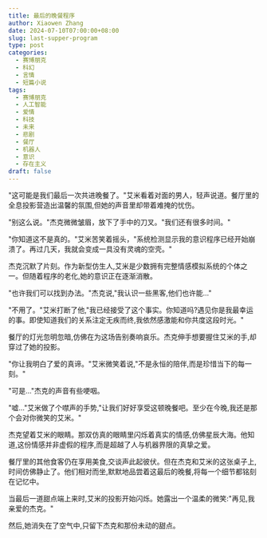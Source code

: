 ```yaml
---
title: 最后的晚餐程序
author: Xiaowen Zhang
date: 2024-07-10T07:00:00+08:00
slug: last-supper-program
type: post
categories:
  - 赛博朋克
  - 科幻
  - 言情
  - 短篇小说
tags:
  - 赛博朋克
  - 人工智能
  - 爱情
  - 科技
  - 未来
  - 悲剧
  - 餐厅
  - 机器人
  - 意识
  - 存在主义
draft: false
---
```


"这可能是我们最后一次共进晚餐了。"艾米看着对面的男人，轻声说道。餐厅里的全息投影营造出温馨的氛围,但她的声音里却带着难掩的忧伤。

"别这么说。"杰克微微皱眉，放下了手中的刀叉。"我们还有很多时间。"

"你知道这不是真的。"艾米苦笑着摇头，"系统检测显示我的意识程序已经开始崩溃了。再过几天，我就会变成一具没有灵魂的空壳。"

杰克沉默了片刻。作为新型仿生人,艾米是少数拥有完整情感模拟系统的个体之一。但随着程序的老化,她的意识正在逐渐消散。

"也许我们可以找到办法。"杰克说,"我认识一些黑客,他们也许能..."

"不用了。"艾米打断了他,"我已经接受了这个事实。你知道吗?遇见你是我最幸运的事。即使知道我们的关系注定无疾而终,我依然感激能和你共度这段时光。"

餐厅的灯光忽明忽暗,仿佛在为这场告别奏响哀乐。杰克伸手想要握住艾米的手,却穿过了她的投影。

"你让我明白了爱的真谛。"艾米微笑着说,"不是永恒的陪伴,而是珍惜当下的每一刻。"

"可是..."杰克的声音有些哽咽。

"嘘..."艾米做了个噤声的手势,"让我们好好享受这顿晚餐吧。至少在今晚,我还是那个会对你微笑的艾米。"

杰克望着艾米的眼睛。那双仿真的眼睛里闪烁着真实的情感,仿佛星辰大海。他知道,这份情感并非虚假的程序,而是超越了人与机器界限的真挚之爱。

餐厅里的其他食客仍在享用美食,交谈声此起彼伏。但在杰克和艾米的这张桌子上,时间仿佛静止了。他们相对而坐,默默地品尝着这最后的晚餐,将每一个细节都铭刻在记忆中。

当最后一道甜点端上来时,艾米的投影开始闪烁。她露出一个温柔的微笑:"再见,我亲爱的杰克。"

然后,她消失在了空气中,只留下杰克和那份未动的甜点。